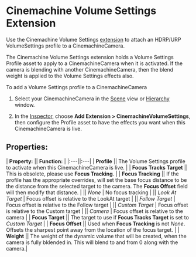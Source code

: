 # Cinemachine Volume Settings Extension

Use the Cinemachine Volume Settings [extension](CinemachineVirtualCameraExtensions.md) to attach an HDRP/URP VolumeSettings profile to a CinemachineCamera.

The Cinemachine Volume Settings extension holds a Volume Settings Profile asset to apply to a CinemachineCamera when it is activated. If the camera is blending with another CinemachineCamera, then the blend weight is applied to the Volume Settings effects also.

To add a Volume Settings profile to a CinemachineCamera

1. Select your CinemachineCamera in the [Scene](https://docs.unity3d.com/Manual/UsingTheSceneView.html) view or [Hierarchy](https://docs.unity3d.com/Manual/Hierarchy.html) window.

2. In the [Inspector](https://docs.unity3d.com/Manual/UsingTheInspector.html), choose __Add Extension > CinemachineVolumeSettings__, then configure the Profile asset to have the effects you want when this CinemachineCamera is live.

## Properties:

| **Property:** || **Function:** |
|:---||:---|
| __Profile__ || The Volume Settings profile to activate when this CinemachineCamera is live. |
| __Focus Tracks Target__ || This is obsolete, please use __Focus Tracking__. |
| __Focus Tracking__ || If the profile has the appropriate overrides, will set the base focus distance to be the distance from the selected target to the camera.  The __Focus Offset__ field will then modify that distance. |
|| _None_ | No focus tracking |
|| _Look At Target_ | Focus offset is relative to the LookAt target |
|| _Follow Target_ | Focus offset is relative to the Follow target |
|| _Custom Target_ | Focus offset is relative to the Custom target |
|| _Camera_ | Focus offset is relative to the camera |
| __Focus Target__ || The target to use if __Focus Tracks Target__ is set to _Custom Target_ |
| __Focus Offset__ || Used when __Focus Tracking__ is not _None_.  Offsets the sharpest point away from the location of the focus target. |
| __Weight__ || The weight of the dynamic volume that will be created, when the camera is fully bklended in.  This will blend to and from 0 along with the camera.|

